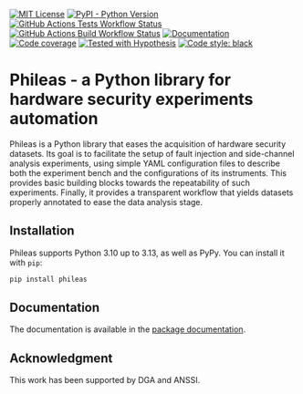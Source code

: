 [![MIT License](https://img.shields.io/github/license/ldbo/phileas)](https://mit-license.org/)
[![PyPI - Python Version](https://img.shields.io/pypi/pyversions/phileas)](https://pypi.org/project/phileas/)
[![GitHub Actions Tests Workflow Status](https://img.shields.io/github/actions/workflow/status/ldbo/phileas/tests.yaml?label=tests)](https://github.com/ldbo/phileas/actions/workflows/tests.yaml)
[![GitHub Actions Build Workflow Status](https://img.shields.io/github/actions/workflow/status/ldbo/phileas/deployment.yaml?label=build)](https://github.com/ldbo/phileas/actions/workflows/deployment.yaml)
[![Documentation](https://img.shields.io/readthedocs/phileas)](https://phileas.readthedocs.io/en/latest/)
[![Code coverage](https://img.shields.io/coverallsCoverage/github/ldbo/phileas)](https://coveralls.io/github/ldbo/phileas)
[![Tested with Hypothesis](https://img.shields.io/badge/hypothesis-tested-brightgreen.svg)](https://hypothesis.readthedocs.io/)
[![Code style: black](https://img.shields.io/badge/code%20style-black-000000.svg)](https://github.com/psf/black)


# Phileas - a Python library for hardware security experiments automation

Phileas is a Python library that eases the acquisition of hardware security
datasets. Its goal is to facilitate the setup of fault injection and
side-channel analysis experiments, using simple YAML configuration files to
describe both the experiment bench and the configurations of its instruments.
This provides basic building blocks towards the repeatability of such
experiments. Finally, it provides a transparent workflow that yields datasets
properly annotated to ease the data analysis stage.

## Installation

Phileas supports Python 3.10 up to 3.13, as well as PyPy. You can install it with `pip`:

```sh
pip install phileas
```

## Documentation

The documentation is available in the
[package documentation](https://phileas.readthedocs.io/en/latest/index.html).

## Acknowledgment

This work has been supported by DGA and ANSSI.
